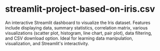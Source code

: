 # streamlit-project-based-on-iris.csv
An interactive Streamlit dashboard to visualize the Iris dataset. Features include displaying data, summary statistics, correlation matrix, various visualizations (scatter plot, histogram, line chart, pair plot), data filtering, and CSV download option. Ideal for learning data manipulation, visualization, and Streamlit's interactivity.
